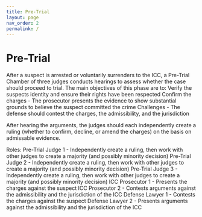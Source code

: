 ```yaml
---
title: Pre-Trial
layout: page
nav_order: 2
permalink: /
---
```


# Pre-Trial

After a suspect is arrested or voluntarily surrenders to the ICC, a Pre-Trial Chamber of three judges conducts hearings to assess whether the case should proceed to trial. The main objectives of this phase are to:
Verify the suspects identity and ensure their rights have been respected
Confirm the charges - The prosecutor presents the evidence to show substantial grounds to believe the suspect committed the crime
Challenges - The defense should contest the charges, the admissibility, and the jurisdiction

After hearing the arguments, the judges should each independently create a ruling (whether to confirm, decline, or amend the charges) on the basis on admissable evidence.

Roles:
    Pre-Trial Judge 1 - Independently create a ruling, then work with other judges to create a majority (and possibly minority decision)
    Pre-Trial Judge 2 - Independently create a ruling, then work with other judges to create a majority (and possibly minority decision)
    Pre-Trial Judge 3 - Independently create a ruling, then work with other judges to create a majority (and possibly minority decision)
    ICC Prosecutor 1 - Presents the charges against the suspect
    ICC Prosecutor 2 - Contests arguments against the admissibility and the jurisdiction of the ICC
    Defense Lawyer 1 - Contests the charges against the suspect
    Defense Lawyer 2 - Presents arguments against the admissibility and the jurisdiction of the ICC

